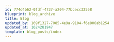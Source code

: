 ```yaml
---
id: 774d4b62-0fdf-4737-a204-77bcecc32558
blueprint: blog_archive
title: Blog
updated_by: 169f1327-7085-4e9a-9104-f6e806ab1254
updated_at: 1624281947
template: blog_posts/index
---
```

